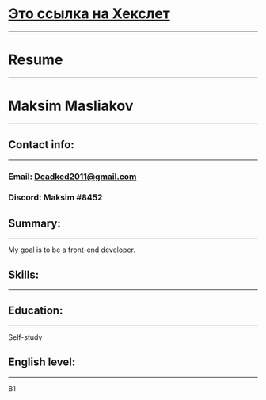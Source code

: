 # [Это ссылка на Хекслет](https://hexlet.io)
---

# Resume
---

# Maksim Masliakov
---

## Contact info:
---

### Email: Deadked2011@gmail.com
### Discord: Maksim #8452

## Summary:
---

My goal is to be a front-end developer.

## Skills:
---

## Education:
---

Self-study

## English level:
---

B1